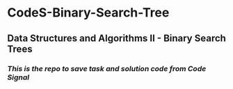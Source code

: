 # CodeS-Binary-Search-Tree 
## Data Structures and Algorithms II - Binary Search Trees 
 ### *This is the repo to save task and solution code from Code Signal*
